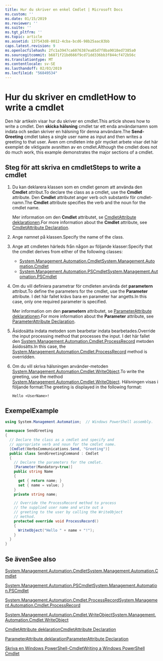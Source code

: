 ```yaml
---
title: Hur du skriver en enkel Cmdlet | Microsoft Docs
ms.custom: ''
ms.date: 01/15/2019
ms.reviewer: ''
ms.suite: ''
ms.tgt_pltfrm: ''
ms.topic: article
ms.assetid: 137543d8-0012-4cba-bcd6-98b25aac83bb
caps.latest.revision: 9
ms.openlocfilehash: 2fc1a3947ca6076387ea85d7f8ba9018ed7385a0
ms.sourcegitcommit: b6871f21bd666f9cd71dd336bb3f844cf472b56c
ms.translationtype: MT
ms.contentlocale: sv-SE
ms.lasthandoff: 02/03/2019
ms.locfileid: "56849534"
---
```

# <a name="how-to-write-a-cmdlet"></a><span data-ttu-id="905b5-102">Hur du skriver en cmdlet</span><span class="sxs-lookup"><span data-stu-id="905b5-102">How to write a cmdlet</span></span>

<span data-ttu-id="905b5-103">Den här artikeln visar hur du skriver en cmdlet.</span><span class="sxs-lookup"><span data-stu-id="905b5-103">This article shows how to write a cmdlet.</span></span> <span data-ttu-id="905b5-104">Den **skicka hälsning** cmdlet tar ett enda användarnamn som indata och sedan skriver en hälsning för denna användare.</span><span class="sxs-lookup"><span data-stu-id="905b5-104">The **Send-Greeting** cmdlet takes a single user name as input and then writes a greeting to that user.</span></span> <span data-ttu-id="905b5-105">Även om cmdleten inte gör mycket arbete visar det här exemplet de viktigaste avsnitten av en cmdlet.</span><span class="sxs-lookup"><span data-stu-id="905b5-105">Although the cmdlet does not do much work, this example demonstrates the major sections of a cmdlet.</span></span>

## <a name="steps-to-write-a-cmdlet"></a><span data-ttu-id="905b5-106">Steg för att skriva en cmdlet</span><span class="sxs-lookup"><span data-stu-id="905b5-106">Steps to write a cmdlet</span></span>

1. <span data-ttu-id="905b5-107">Du kan deklarera klassen som en cmdlet genom att använda den **Cmdlet** attribut.</span><span class="sxs-lookup"><span data-stu-id="905b5-107">To declare the class as a cmdlet, use the **Cmdlet** attribute.</span></span> <span data-ttu-id="905b5-108">Den **Cmdlet** attributet anger verb och substantiv för cmdlet-namn.</span><span class="sxs-lookup"><span data-stu-id="905b5-108">The **Cmdlet** attribute specifies the verb and the noun for the cmdlet name.</span></span>

   <span data-ttu-id="905b5-109">Mer information om den **Cmdlet** attributet, se [CmdletAttribute deklarationen](cmdlet-attribute-declaration.md).</span><span class="sxs-lookup"><span data-stu-id="905b5-109">For more information about the **Cmdlet** attribute, see [CmdletAttribute Declaration](cmdlet-attribute-declaration.md).</span></span>

2. <span data-ttu-id="905b5-110">Ange namnet på klassen.</span><span class="sxs-lookup"><span data-stu-id="905b5-110">Specify the name of the class.</span></span>

3. <span data-ttu-id="905b5-111">Ange att cmdleten härleds från någon av följande klasser:</span><span class="sxs-lookup"><span data-stu-id="905b5-111">Specify that the cmdlet derives from either of the following classes:</span></span>

   * [<span data-ttu-id="905b5-112">System.Management.Automation.Cmdlet</span><span class="sxs-lookup"><span data-stu-id="905b5-112">System.Management.Automation.Cmdlet</span></span>](/dotnet/api/System.Management.Automation.Cmdlet)
   * [<span data-ttu-id="905b5-113">System.Management.Automation.PSCmdlet</span><span class="sxs-lookup"><span data-stu-id="905b5-113">System.Management.Automation.PSCmdlet</span></span>](/dotnet/api/System.Management.Automation.PSCmdlet)

4. <span data-ttu-id="905b5-114">Om du vill definiera parametrar för cmdleten använda det **parametern** attribut.</span><span class="sxs-lookup"><span data-stu-id="905b5-114">To define the parameters for the cmdlet, use the **Parameter** attribute.</span></span> <span data-ttu-id="905b5-115">I det här fallet krävs bara en parameter har angetts.</span><span class="sxs-lookup"><span data-stu-id="905b5-115">In this case, only one required parameter is specified.</span></span>

   <span data-ttu-id="905b5-116">Mer information om den **parametern** attributet, se [ParameterAttribute deklarationen](parameter-attribute-declaration.md).</span><span class="sxs-lookup"><span data-stu-id="905b5-116">For more information about the **Parameter** attribute, see [ParameterAttribute Declaration](parameter-attribute-declaration.md).</span></span>

5. <span data-ttu-id="905b5-117">Åsidosätta indata metoden som bearbetar indata bearbetades.</span><span class="sxs-lookup"><span data-stu-id="905b5-117">Override the input processing method that processes the input.</span></span> <span data-ttu-id="905b5-118">I det här fallet den [System.Management.Automation.Cmdlet.ProcessRecord](/dotnet/api/System.Management.Automation.Cmdlet.ProcessRecord) metoden åsidosätts.</span><span class="sxs-lookup"><span data-stu-id="905b5-118">In this case, the [System.Management.Automation.Cmdlet.ProcessRecord](/dotnet/api/System.Management.Automation.Cmdlet.ProcessRecord) method is overridden.</span></span>

6. <span data-ttu-id="905b5-119">Om du vill skriva hälsningen använder-metoden [System.Management.Automation.Cmdlet.WriteObject](/dotnet/api/System.Management.Automation.Cmdlet.WriteObject).</span><span class="sxs-lookup"><span data-stu-id="905b5-119">To write the greeting, use the method [System.Management.Automation.Cmdlet.WriteObject](/dotnet/api/System.Management.Automation.Cmdlet.WriteObject).</span></span>
   <span data-ttu-id="905b5-120">Hälsningen visas i följande format:</span><span class="sxs-lookup"><span data-stu-id="905b5-120">The greeting is displayed in the following format:</span></span>

   ```Output
   Hello <UserName>!
   ```

## <a name="example"></a><span data-ttu-id="905b5-121">Exempel</span><span class="sxs-lookup"><span data-stu-id="905b5-121">Example</span></span>

```csharp
using System.Management.Automation;  // Windows PowerShell assembly.

namespace SendGreeting
{
  // Declare the class as a cmdlet and specify and
  // appropriate verb and noun for the cmdlet name.
  [Cmdlet(VerbsCommunications.Send, "Greeting")]
  public class SendGreetingCommand : Cmdlet
  {
    // Declare the parameters for the cmdlet.
    [Parameter(Mandatory=true)]
    public string Name
    {
      get { return name; }
      set { name = value; }
    }
    private string name;

    // Override the ProcessRecord method to process
    // the supplied user name and write out a
    // greeting to the user by calling the WriteObject
    // method.
    protected override void ProcessRecord()
    {
      WriteObject("Hello " + name + "!");
    }
  }
}
```

## <a name="see-also"></a><span data-ttu-id="905b5-122">Se även</span><span class="sxs-lookup"><span data-stu-id="905b5-122">See also</span></span>

[<span data-ttu-id="905b5-123">System.Management.Automation.Cmdlet</span><span class="sxs-lookup"><span data-stu-id="905b5-123">System.Management.Automation.Cmdlet</span></span>](/dotnet/api/System.Management.Automation.Cmdlet)

[<span data-ttu-id="905b5-124">System.Management.Automation.PSCmdlet</span><span class="sxs-lookup"><span data-stu-id="905b5-124">System.Management.Automation.PSCmdlet</span></span>](/dotnet/api/System.Management.Automation.PSCmdlet)

[<span data-ttu-id="905b5-125">System.Management.Automation.Cmdlet.ProcessRecord</span><span class="sxs-lookup"><span data-stu-id="905b5-125">System.Management.Automation.Cmdlet.ProcessRecord</span></span>](/dotnet/api/System.Management.Automation.Cmdlet.ProcessRecord)

[<span data-ttu-id="905b5-126">System.Management.Automation.Cmdlet.WriteObject</span><span class="sxs-lookup"><span data-stu-id="905b5-126">System.Management.Automation.Cmdlet.WriteObject</span></span>](/dotnet/api/System.Management.Automation.Cmdlet.WriteObject)

[<span data-ttu-id="905b5-127">CmdletAttribute deklaration</span><span class="sxs-lookup"><span data-stu-id="905b5-127">CmdletAttribute Declaration</span></span>](cmdlet-attribute-declaration.md)

[<span data-ttu-id="905b5-128">ParameterAttribute deklaration</span><span class="sxs-lookup"><span data-stu-id="905b5-128">ParameterAttribute Declaration</span></span>](parameter-attribute-declaration.md)

[<span data-ttu-id="905b5-129">Skriva en Windows PowerShell-Cmdlet</span><span class="sxs-lookup"><span data-stu-id="905b5-129">Writing a Windows PowerShell Cmdlet</span></span>](writing-a-windows-powershell-cmdlet.md)
